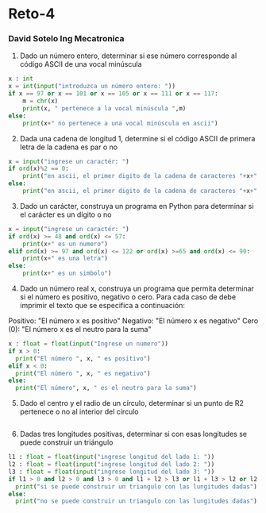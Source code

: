# Reto-4
### David Sotelo Ing Mecatronica

1. Dado un número entero, determinar si ese número corresponde al código ASCII de una vocal minúscula
```python
x : int 
x = int(input("introduzca un número entero: "))
if x == 97 or x == 101 or x == 105 or x == 111 or x == 117:
    m = chr(x)
    print(x, " pertenece a la vocal minúscula ",m)
else:
    print(x+" no pertenece a una vocal minúscula en ascii")
```

2. Dada una cadena de longitud 1, determine si el código ASCII de primera letra de la cadena es par o no
```python
x = input("ingrese un caractér: ")
if ord(x)%2 == 0:
    print("en ascii, el primer digito de la cadena de caracteres "+x+" es par")
else:
    print("en ascii, el primer digito de la cadena de caracteres "+x+" no es par")
```

3. Dado un carácter, construya un programa en Python para determinar si el carácter es un dígito o no
```python
x = input("ingrese un caractér: ")
if ord(x) >= 48 and ord(x) <= 57:
    print(x+" es un numero")
elif ord(x) >= 97 and ord(x) <= 122 or ord(x) >=65 and ord(x) <= 90:
    print(x+" es una letra")
else:
    print(x+" es un simbolo")
```

4. Dado un número real x, construya un programa que permita determinar si el número es positivo, negativo o cero. Para cada caso de debe imprimir el texto que se especifica a continuación:

Positivo: "El número x es positivo"
Negativo: "El número x es negativo"
Cero (0): "El número x es el neutro para la suma"
```python
x : float = float(input("Ingrese un numero"))
if x > 0:
  print("El número ", x, " es positivo")
elif x < 0:
  print("El número ", x, " es negativo")
else:
  print("El número", x, " es el neutro para la suma")
```

5. Dado el centro y el radio de un círculo, determinar si un punto de R2 pertenece o no al interior del círculo
```python

``` 
6. Dadas tres longitudes positivas, determinar si con esas longitudes se puede construir un triángulo
```python
l1 : float = float(input("ingrese longitud del lado 1: "))
l2 : float = float(input("ingrese longitud del lado 2: "))
l3 : float = float(input("ingrese longitud del lado 3: "))
if l1 > 0 and l2 > 0 and l3 > 0 and l1 + l2 > l3 or l1 + l3 > l2 or l2 + l3 > l1:
  print("si se puede construir un triangulo con las lungitudes dadas")
else:
  print("no se puede construir un triangulo con las lungitudes dadas")
```

